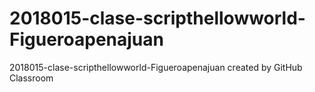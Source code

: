 # 2018015-clase-scripthellowworld-Figueroapenajuan
2018015-clase-scripthellowworld-Figueroapenajuan created by GitHub Classroom
